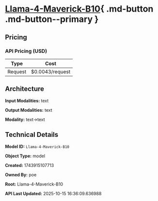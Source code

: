 # [Llama-4-Maverick-B10](https://poe.com/Llama-4-Maverick-B10){ .md-button .md-button--primary }

## Pricing

### API Pricing (USD)

| Type | Cost |
|------|------|
| Request | $0.0043/request |

## Architecture

**Input Modalities:** text

**Output Modalities:** text

**Modality:** text->text


## Technical Details

**Model ID:** `Llama-4-Maverick-B10`

**Object Type:** model

**Created:** 1743915107713

**Owned By:** poe

**Root:** Llama-4-Maverick-B10

**API Last Updated:** 2025-10-15 16:36:09.636988
